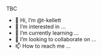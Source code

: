 TBC


- 👋 Hi, I’m @t-kellett
- 👀 I’m interested in ...
- 🌱 I’m currently learning ...
- 💞️ I’m looking to collaborate on ...
- 📫 How to reach me ...

<!---
t-kellett/t-kellett is a ✨ special ✨ repository because its `README.md` (this file) appears on your GitHub profile.
You can click the Preview link to take a look at your changes.
--->

